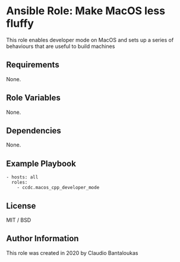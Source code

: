 # Ansible Role: Make MacOS less fluffy

This role enables developer mode on MacOS and sets up a series of behaviours that are useful to build machines

## Requirements

None.

## Role Variables

None.

## Dependencies

None.

## Example Playbook

    - hosts: all
      roles:
        - ccdc.macos_cpp_developer_mode

## License

MIT / BSD

## Author Information

This role was created in 2020 by Claudio Bantaloukas
